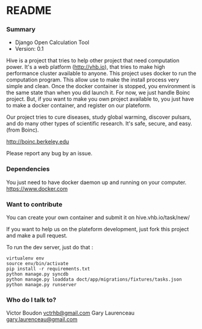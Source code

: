 # README #


### Summary ###

* Django Open Calculation Tool
* Version: 0.1

Hive is a project that tries to help other project that need computation power.
It's a web platform (http://vhb.io), that tries to make high performance cluster
available to anyone.
This project uses docker to run the computation program. This allow use to make
the install process very simple and clean. Once the docker container is stopped,
you environment is the same state than when you did launch it.
For now, we just handle Boinc project. But, if you want to make you own project
available to, you just have to make a docker container, and register on our plateform.

Our project tries to cure diseases, study global warming, discover pulsars,
and do many other types of scientific research. It's safe, secure, and easy.
(from Boinc).

http://boinc.berkeley.edu

Please report any bug by an issue.

### Dependencies

You just need to have docker daemon up and running on your computer.
https://www.docker.com

### Want to contribute

You can create your own container and submit it on hive.vhb.io/task/new/

If you want to help us on the plateform development, just fork this project and make
 a pull request.

To run the dev server, just do that :

    virtualenv env
    source env/bin/activate
    pip install -r requirements.txt
    python manage.py syncdb
    python manage.py loaddata doct/app/migrations/fixtures/tasks.json
    python manage.py runserver

### Who do I talk to? ###

Victor Boudon <vctrhb@gmail.com>
Gary Laurenceau <gary.laurenceau@gmail.com>
